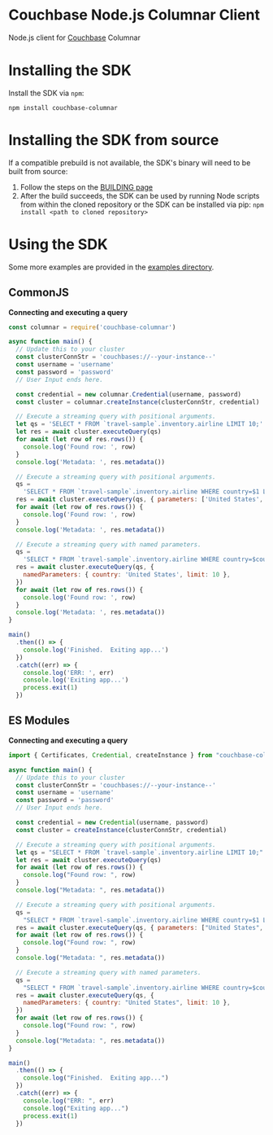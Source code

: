# Couchbase Node.js Columnar Client
Node.js client for [Couchbase](https://couchbase.com) Columnar

# Installing the SDK<a id="installing-the-sdk"></a>

Install the SDK via `npm`:
```console
npm install couchbase-columnar
```

# Installing the SDK from source

If a compatible prebuild is not available, the SDK's binary will need to be built from source:

1. Follow the steps on the [BUILDING page](https://github.com/couchbaselabs/columnar-nodejs-client/blob/main/BUILDING.md)
2. After the build succeeds, the SDK can be used by running Node scripts from within the cloned repository or the SDK can be installed via pip: `npm install <path to cloned repository>`

# Using the SDK<a id="using-the-sdk"></a>

Some more examples are provided in the [examples directory](https://github.com/couchbaselabs/columnar-nodejs-client/tree/main/examples).

## CommonJS
**Connecting and executing a query**
```javascript
const columnar = require('couchbase-columnar')

async function main() {
  // Update this to your cluster
  const clusterConnStr = 'couchbases://--your-instance--'
  const username = 'username'
  const password = 'password'
  // User Input ends here.

  const credential = new columnar.Credential(username, password)
  const cluster = columnar.createInstance(clusterConnStr, credential)

  // Execute a streaming query with positional arguments.
  let qs = 'SELECT * FROM `travel-sample`.inventory.airline LIMIT 10;'
  let res = await cluster.executeQuery(qs)
  for await (let row of res.rows()) {
    console.log('Found row: ', row)
  }
  console.log('Metadata: ', res.metadata())

  // Execute a streaming query with positional arguments.
  qs =
    'SELECT * FROM `travel-sample`.inventory.airline WHERE country=$1 LIMIT $2;'
  res = await cluster.executeQuery(qs, { parameters: ['United States', 10] })
  for await (let row of res.rows()) {
    console.log('Found row: ', row)
  }
  console.log('Metadata: ', res.metadata())

  // Execute a streaming query with named parameters.
  qs =
    'SELECT * FROM `travel-sample`.inventory.airline WHERE country=$country LIMIT $limit;'
  res = await cluster.executeQuery(qs, {
    namedParameters: { country: 'United States', limit: 10 },
  })
  for await (let row of res.rows()) {
    console.log('Found row: ', row)
  }
  console.log('Metadata: ', res.metadata())
}

main()
  .then(() => {
    console.log('Finished.  Exiting app...')
  })
  .catch((err) => {
    console.log('ERR: ', err)
    console.log('Exiting app...')
    process.exit(1)
  })

```

## ES Modules
**Connecting and executing a query**
```javascript
import { Certificates, Credential, createInstance } from "couchbase-columnar"

async function main() {
  // Update this to your cluster
  const clusterConnStr = 'couchbases://--your-instance--'
  const username = 'username'
  const password = 'password'
  // User Input ends here.

  const credential = new Credential(username, password)
  const cluster = createInstance(clusterConnStr, credential)

  // Execute a streaming query with positional arguments.
  let qs = "SELECT * FROM `travel-sample`.inventory.airline LIMIT 10;"
  let res = await cluster.executeQuery(qs)
  for await (let row of res.rows()) {
    console.log("Found row: ", row)
  }
  console.log("Metadata: ", res.metadata())

  // Execute a streaming query with positional arguments.
  qs =
    "SELECT * FROM `travel-sample`.inventory.airline WHERE country=$1 LIMIT $2;"
  res = await cluster.executeQuery(qs, { parameters: ["United States", 10] })
  for await (let row of res.rows()) {
    console.log("Found row: ", row)
  }
  console.log("Metadata: ", res.metadata())

  // Execute a streaming query with named parameters.
  qs =
    "SELECT * FROM `travel-sample`.inventory.airline WHERE country=$country LIMIT $limit;"
  res = await cluster.executeQuery(qs, {
    namedParameters: { country: "United States", limit: 10 },
  })
  for await (let row of res.rows()) {
    console.log("Found row: ", row)
  }
  console.log("Metadata: ", res.metadata())
}

main()
  .then(() => {
    console.log("Finished.  Exiting app...")
  })
  .catch((err) => {
    console.log("ERR: ", err)
    console.log("Exiting app...")
    process.exit(1)
  })

```